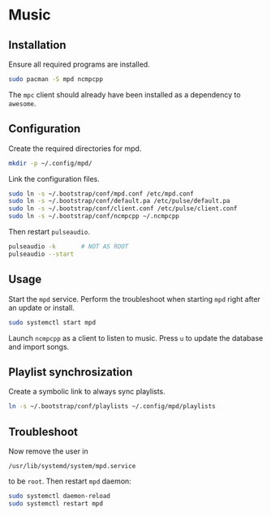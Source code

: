 # Music

## Installation

Ensure all required programs are installed.

```sh
sudo pacman -S mpd ncmpcpp
```

The `mpc` client should already have been installed as a dependency to `awesome`.

## Configuration

Create the required directories for mpd.

```sh
mkdir -p ~/.config/mpd/
```

Link the configuration files.

```sh
sudo ln -s ~/.bootstrap/conf/mpd.conf /etc/mpd.conf
sudo ln -s ~/.bootstrap/conf/default.pa /etc/pulse/default.pa
sudo ln -s ~/.bootstrap/conf/client.conf /etc/pulse/client.conf
sudo ln -s ~/.bootstrap/conf/ncmpcpp ~/.ncmpcpp
```

Then restart `pulseaudio`.

```sh
pulseaudio -k       # NOT AS ROOT
pulseaudio --start
```

## Usage

Start the `mpd` service. Perform the troubleshoot when starting `mpd` right after an update or
install.

```sh
sudo systemctl start mpd
```

Launch `ncmpcpp` as a client to listen to music. Press `u` to update the database and import songs.

## Playlist synchrosization

Create a symbolic link to always sync playlists.

```sh
ln -s ~/.bootstrap/conf/playlists ~/.config/mpd/playlists
```

## Troubleshoot

Now remove the user in

    /usr/lib/systemd/system/mpd.service

to be `root`. Then restart `mpd` daemon:

```sh
sudo systemctl daemon-reload
sudo systemctl restart mpd
```
